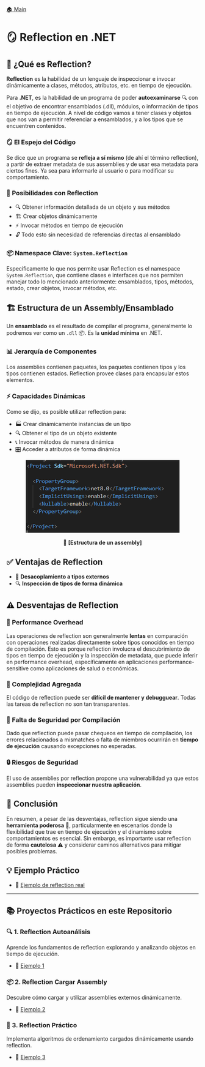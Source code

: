 [🏠 Main](https://github.com/IngSoft-DA2/DA2-Tecnologia/tree/main?tab=readme-ov-file#-temas-y-ejemplos-de-c%C3%B3digo)

# 🪞 Reflection en .NET

## 🎯 ¿Qué es Reflection?

**Reflection** es la habilidad de un lenguaje de inspeccionar e invocar dinámicamente a clases, métodos, atributos, etc. en tiempo de ejecución.

Para **.NET**, es la habilidad de un programa de poder **autoexaminarse** 🔍 con el objetivo de encontrar ensamblados (.dll), módulos, o información de tipos en tiempo de ejecución. A nivel de código vamos a tener clases y objetos que nos van a permitir referenciar a ensamblados, y a los tipos que se encuentren contenidos.

### 🪞 El Espejo del Código
Se dice que un programa se **refleja a sí mismo** (de ahí el término reflection), a partir de extraer metadata de sus assemblies y de usar esa metadata para ciertos fines. Ya sea para informarle al usuario o para modificar su comportamiento.

### 🚀 Posibilidades con Reflection
- 🔍 Obtener información detallada de un objeto y sus métodos
- 🏗️ Crear objetos dinámicamente 
- ⚡ Invocar métodos en tiempo de ejecución
- 🔓 Todo esto sin necesidad de referencias directas al ensamblado

### 📦 Namespace Clave: `System.Reflection`
Específicamente lo que nos permite usar Reflection es el namespace `System.Reflection`, que contiene clases e interfaces que nos permiten manejar todo lo mencionado anteriormente: ensamblados, tipos, métodos, estado, crear objetos, invocar métodos, etc.

## 🏗️ Estructura de un Assembly/Ensamblado

Un **ensamblado** es el resultado de compilar el programa, generalmente lo podremos ver como un `.dll` 📦. Es la **unidad mínima** en .NET.

### 📊 Jerarquía de Componentes
Los assemblies contienen paquetes, los paquetes contienen tipos y los tipos contienen estados. Reflection provee clases para encapsular estos elementos.

### ⚡ Capacidades Dinámicas
Como se dijo, es posible utilizar reflection para:
- 🏭 Crear dinámicamente instancias de un tipo
- 🔍 Obtener el tipo de un objeto existente
- 📞 Invocar métodos de manera dinámica
- 🎛️ Acceder a atributos de forma dinámica

<p align="center">
  <img src="./images/image-9.png"/>
</p>
<p align="center">
📐 <strong>[Estructura de un assembly]</strong>
</p>

## ✅ Ventajas de Reflection

- 🔌 **Desacoplamiento a tipos externos**
- 🔍 **Inspección de tipos de forma dinámica**

## ⚠️ Desventajas de Reflection

### 🐌 Performance Overhead
Las operaciones de reflection son generalmente **lentas** en comparación con operaciones realizadas directamente sobre tipos conocidos en tiempo de compilación. Esto es porque reflection involucra el descubrimiento de tipos en tiempo de ejecución y la inspección de metadata, que puede inferir en performance overhead, específicamente en aplicaciones performance-sensitive como aplicaciones de salud o económicas.

### 🧩 Complejidad Agregada
El código de reflection puede ser **difícil de mantener y debugguear**. Todas las tareas de reflection no son tan transparentes.

### 🚫 Falta de Seguridad por Compilación
Dado que reflection puede pasar chequeos en tiempo de compilación, los errores relacionados a mismatches o falta de miembros ocurrirán en **tiempo de ejecución** causando excepciones no esperadas.

### 🔒 Riesgos de Seguridad
El uso de assemblies por reflection propone una vulnerabilidad ya que estos assemblies pueden **inspeccionar nuestra aplicación**.

## 🎯 Conclusión

En resumen, a pesar de las desventajas, reflection sigue siendo una **herramienta poderosa** 💪, particularmente en escenarios donde la flexibilidad que trae en tiempo de ejecución y el dinamismo sobre comportamientos es esencial. Sin embargo, es importante usar reflection de forma **cautelosa** ⚠️ y considerar caminos alternativos para mitigar posibles problemas.

## 💡 Ejemplo Práctico
- 🔗 [Ejemplo de reflection real](https://github.com/CodeQuality-Uyu/unit-of-work/blob/main/CQ.UnitOfWork.Abstractions/Extensions/ExceptionExtensions.cs)

---

## 📚 Proyectos Prácticos en este Repositorio

### 🔍 1. Reflection Autoanálisis
Aprende los fundamentos de reflection explorando y analizando objetos en tiempo de ejecución. 

- 🔗 [Ejemplo 1]((./1-%20Reflection%20autoanalisis/))

### 📦 2. Reflection Cargar Assembly
Descubre cómo cargar y utilizar assemblies externos dinámicamente.

- 🔗 [Ejemplo 2](./2-%20Reflection%20cargar%20assembly/)

### 🎯 3. Reflection Práctico
Implementa algoritmos de ordenamiento cargados dinámicamente usando reflection.

- 🔗 [Ejemplo 3](./3-%20Reflection%20practico/)


